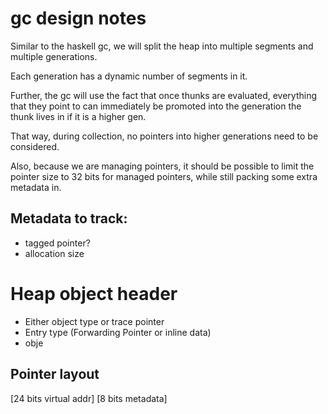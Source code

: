 
# gc design notes

Similar to the haskell gc, we will split the heap into multiple segments
and multiple generations.

Each generation has a dynamic number of segments in it.

Further, the gc will use the fact that once thunks are evaluated, everything that they
point to can immediately be promoted into the generation the thunk lives in
if it is a higher gen.

That way, during collection, no pointers into higher generations need to be considered.

Also, because we are managing pointers, it should be possible to limit the pointer size to 32 bits
for managed pointers, while still packing some extra metadata in.

## Metadata to track:
- tagged pointer?
- allocation size

# Heap object header
- Either object type or trace pointer
- Entry type (Forwarding Pointer or inline data)
- obje

## Pointer layout

[24 bits virtual addr] [8 bits metadata]

